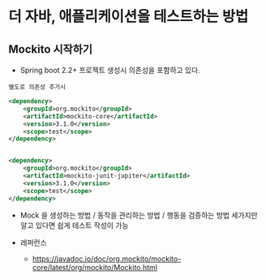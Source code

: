 # 더 자바, 애플리케이션을 테스트하는 방법

## Mockito 시작하기
- Spring boot 2.2+ 프로젝트 생성시 의존성을 포함하고 있다.

`별도로 의존성 추가시`
```xml
<dependency>
    <groupId>org.mockito</groupId>
    <artifactId>mockito-core</artifactId>
    <version>3.1.0</version>
    <scope>test</scope>
</dependency>


<dependency>
    <groupId>org.mockito</groupId>
    <artifactId>mockito-junit-jupiter</artifactId>
    <version>3.1.0</version>
    <scope>test</scope>
</dependency>
```

- Mock 을 생성하는 방법 / 동작을 관리하는 방법 / 행동을 검증하는 방법 세가지만 알고 있다면 쉽게 테스트 작성이 가능

- 레퍼런스
    - https://javadoc.io/doc/org.mockito/mockito-core/latest/org/mockito/Mockito.html